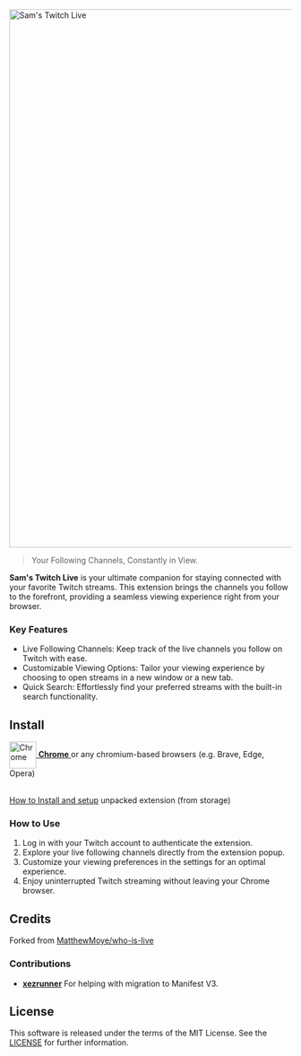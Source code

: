 <a href="https://github.com/yungsamd17/Twitch-Live">
	<img width="960" alt="Sam's Twitch Live" src="https://github.com/yungsamd17/Twitch-Live/assets/64147848/949efb02-8478-41f7-b65b-c72188db168f">
</a>

> Your Following Channels, Constantly in View.

**Sam's Twitch Live** is your ultimate companion for staying connected with your favorite Twitch streams.
This extension brings the channels you follow to the forefront, providing a seamless viewing experience right from your browser.

### Key Features
- Live Following Channels: Keep track of the live channels you follow on Twitch with ease.
- Customizable Viewing Options: Tailor your viewing experience by choosing to open streams in a new window or a new tab.
- Quick Search: Effortlessly find your preferred streams with the built-in search functionality.

## Install

<a href="https://chromewebstore.google.com/detail/sams-twitch-live/fnaolpkjdickppbebcafdajjndmkgbei">
	<img src="https://raw.githubusercontent.com/alrra/browser-logos/main/src/chrome/chrome.svg" width="48" alt="Chrome" valign="middle"> <b>Chrome</b>
</a>
or any chromium-based browsers (e.g. Brave, Edge, Opera)
<br>
<br>

[How to Install and setup](https://github.com/yungsamd17/Twitch-Live/blob/main/docs/INSTALL_FROM_STORAGE.md) unpacked extension (from storage)

### How to Use
1. Log in with your Twitch account to authenticate the extension.
2. Explore your live following channels directly from the extension popup.
3. Customize your viewing preferences in the settings for an optimal experience.
4. Enjoy uninterrupted Twitch streaming without leaving your Chrome browser.

## Credits

Forked from [MatthewMoye/who-is-live](https://github.com/MatthewMoye/who-is-live)

### Contributions

- [**xezrunner**](https://github.com/xezrunner) For helping with migration to Manifest V3.

## License

This software is released under the terms of the MIT License. See the [LICENSE](https://github.com/yungsamd17/Twitch-Live/blob/main/LICENSE) for further information.
